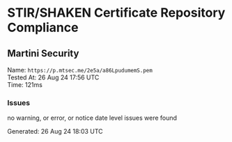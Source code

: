 # STIR/SHAKEN Certificate Repository Compliance

## Martini Security

Name: `https://p.mtsec.me/2e5a/a86LpudumemS.pem`\
Tested At: 26 Aug 24 17:56 UTC\
Time: 121ms

### Issues

no warning, or error, or notice date level issues were found

Generated: 26 Aug 24 18:03 UTC